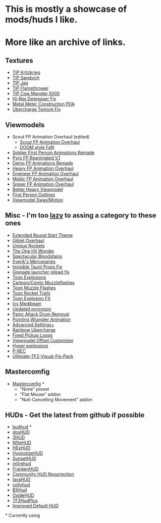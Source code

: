 # This is mostly a showcase of mods/huds I like.
# More like an archive of links.

## Textures
- [TIP Kritzkrieg](https://gamebanana.com/mods/293822)
- [TIP Sandvich](https://gamebanana.com/mods/286606)
- [TIP Jag](https://gamebanana.com/mods/294527)
- [TIP Flamethrower](https://gamebanana.com/mods/196621)
- [TIP Cow Mangler 5000](https://gamebanana.com/mods/286236w)
- [Hi-Res Degreaser Fix](https://gamebanana.com/mods/202984)
- [Metal Meter Construction PDA](https://gamebanana.com/mods/204931)
- [Ubercharge Texture Fix](https://gamebanana.com/mods/197951)

## Viewmodels
- Scout FP Animation Overhaul (edited)
  - [Scout FP Animation Overhaul](https://gamebanana.com/mods/206352)
  - [DOOM style FaN](https://gamebanana.com/mods/206336)
- [Soldier First Person Animations Remade](https://gamebanana.com/mods/206396)
- [Pyro FP Reanimated V.1](https://gamebanana.com/mods/206311)
- [Demo FP Animations Remade](https://gamebanana.com/mods/206246)
- [Heavy FP Animation Overhaul](https://gamebanana.com/mods/206261)
- [Engineer FP Animation Overhaul](https://gamebanana.com/mods/206285)
- [Medic FP Animation Overhaul](https://gamebanana.com/mods/206300)
- [Sniper FP Animation Overhaul](https://gamebanana.com/mods/206371)
- [Better Heavy Viewmodel](https://gamebanana.com/mods/206134)
- [First Person Outlines](https://gamebanana.com/wips/49156)
- [Viewmodel Sway/Motion](https://gamebanana.com/mods/205766)

## Misc - I'm too [lazy](https://xkcd.com/1077/) to assing a category to these ones
- [Extended Round Start Theme](https://gamebanana.com/sounds/50458)
- [Giblet Overhaul](https://gamebanana.com/mods/205664)
- [Unique Rockets](https://gamebanana.com/wips/52457)
- [The One Hit Wonder](https://gamebanana.com/mods/206361)
- [Spectacular Bloodstains](https://gamebanana.com/mods/11632)
- [Everik's Mercenaries](https://gamebanana.com/mods/298533)
- [Invisible Taunt Props Fix](https://gamebanana.com/mods/36464)
- [Grenade launcher reload fix](https://gamebanana.com/mods/36462)
- [Toon Explosions](https://gamebanana.com/mods/12446)
- [Cartoon/Comic Muzzleflashes](https://gamebanana.com/mods/12589)
- [Toon Muzzle Flashes](https://gamebanana.com/mods/12592)
- [Toon Rocket Trails](https://gamebanana.com/mods/12410)
- [Toon Explosion FX](https://gamebanana.com/mods/12446)
- [Icy Medibeam](https://gamebanana.com/mods/12052)
- [Updated pyrovison](https://gamebanana.com/mods/36454)
- [Panic Attack Drum Removal](https://gamebanana.com/mods/205799)
- [Pointing Wrangler Animation](https://gamebanana.com/mods/206271)
- [Advanced Settings+](https://gamebanana.com/mods/36456)
- [Rainbow Ubercharge](https://gamebanana.com/mods/198007)
- [Fixed Pickup Loops](https://gamebanana.com/mods/296312)
- [Viewmodel Offset Customizer](https://gamebanana.com/tools/7173)
- [Hyper explosions](https://gamebanana.com/mods/36705)
- [P-REC](https://github.com/RGLgg/P-REC)
- [Ultimate-TF2-Visual-Fix-Pack](https://github.com/agrastiOs/Ultimate-TF2-Visual-Fix-Pack/releases)

## Mastercomfig
- [Mastercomfig](https://mastercomfig.com/) *
  - "None" preset
  - "Flat Mouse" addon
  - "Null-Cancelling Movement" addon

## HUDs - Get the latest from github if possible
- [budhud](https://huds.tf/site/s-budhud) *
- [dosHUD](https://huds.tf/site/s-dosHUD)
- [3HUD](https://gamebanana.com/mods/297192)
- [N1teHUD](https://gamebanana.com/mods/299014)
- [HExHUD](https://huds.tf/site/s-HExHUD--3435)
- [HypnotizeHUD](https://huds.tf/site/s-Hypnotize-Hud)
- [SunsetHUD](https://huds.tf/site/s-Sunset-Hud)
- [m0rehud](https://huds.tf/site/s-m0re-Hud)
- [FrankenHUD](https://github.com/thekins/frankenhud/)
- [Community HUD Resurrection](https://gamebanana.com/mods/26667)
- [lavaHUD](https://huds.tf/site/s-lavaHUD)
- [collyhud](https://huds.tf/site/s-collyhud)
- [BXHud](https://huds.tf/site/s-Bx-Hud)
- [OxideHUD](https://github.com/Hypnootize/Oxide-Hud)
- [TF2HudPlus](https://huds.tf/site/s-TF2HudPlus)
- [Improved Default HUD](https://huds.tf/site/s-Improved-default-HUD)

\* Currently using
